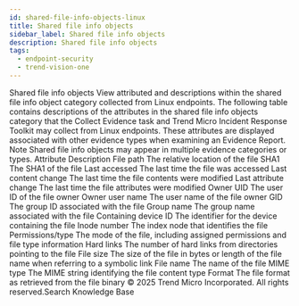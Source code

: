 ```yaml
---
id: shared-file-info-objects-linux
title: Shared file info objects
sidebar_label: Shared file info objects
description: Shared file info objects
tags:
  - endpoint-security
  - trend-vision-one
---
```


 Shared file info objects View attributed and descriptions within the shared file info object category collected from Linux endpoints. The following table contains descriptions of the attributes in the shared file info objects category that the Collect Evidence task and Trend Micro Incident Response Toolkit may collect from Linux endpoints. These attributes are displayed associated with other evidence types when examining an Evidence Report. Note Shared file info objects may appear in multiple evidence categories or types. Attribute Description File path The relative location of the file SHA1 The SHA1 of the file Last accessed The last time the file was accessed Last content change The last time the file contents were modified Last attribute change The last time the file attributes were modified Owner UID The user ID of the file owner Owner user name The user name of the file owner GID The group ID associated with the file Group name The group name associated with the file Containing device ID The identifier for the device containing the file Inode number The index node that identifies the file Permissions/type The mode of the file, including assigned permissions and file type information Hard links The number of hard links from directories pointing to the file File size The size of the file in bytes or length of the file name when referring to a symbolic link File name The name of the file MIME type The MIME string identifying the file content type Format The file format as retrieved from the file binary © 2025 Trend Micro Incorporated. All rights reserved.Search Knowledge Base